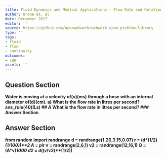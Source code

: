 ```yaml
---
title: Fluid Dynamics and Medical Applications - Flow Rate and Relation to Velocity
author: Urone et. al
date: December 2017
editor: ''
source: https://github.com/openwebwork/webwork-open-problem-library
type: ''
tags:
- fluid
- flow
- continuity
outcomes:
- TBD
assets: ''
---
```


## Question Section 

<b>
Water is moving at a velocity of(v)(ms) through a hose with an internal diameter of(d)(cm). 
a) What is the flow rate in litres per second? 
ans_rule(40)(Ls)
## A
What is the flow rate in litres per second? 
### Answer Section


## Answer Section

from random import randrange
d = randrange(1.20,3.15,0.07)
r = (d*(1/2)*(1/100))**2
A = pi*r
v = randrange(2,6,1)
v2 = randrange(12,16,1)
Q = (A*v)*1000
d2 = d*((v/v2)**(1/2))